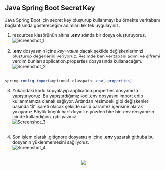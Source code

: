 ## Java Spring Boot Secret Key

<p>Java Spring Boot için secret key oluşturup kullanmayı bu örnekte veritabanı bağlantısında göstereceğim adımları tek tek uygulayınız.</p>

1. resources klasörünün altına **.env** adında bir dosya
   oluşturuyoruz. <br> ![Screenshot_1](https://user-images.githubusercontent.com/61664693/200038897-9fb685a1-f440-4e60-928a-76ec42324fc0.png)
   <br><br>
2. **.env** dosyasının içine *key=value* olacak şekilde değişkenlerimizi oluşturup değerlerini veriyoruz. Resimde ben
   veritabanı adımı ve şifremi verdim bunları application.properties dosyasında
   kullanacağım. <br> ![Screenshot_2](https://user-images.githubusercontent.com/61664693/200038901-73f490ec-cc82-40bd-99f7-43d8f789d965.png)
   <br><br>

```java
spring.config.import=optional:classpath:.env[.properties]
```

3. Yukarıdaki kodu kopyalayıp application.properties dosyamıza yapıştırıyoruz. Bu yapıştırdığımız kod .env dosyasını
   import edip kullanmamıza olanak sağlıyor. Ardından resimdeki gibi değişkenleri başında '$' işareti olacak şekilde
   süslü parantez içerisine alarak yazıyoruz.Büyük küçük harf duyarlı o yüzden bire bir .env dosyanızın içinde
   kullandığınız gibi
   yazınız. <br> ![Screenshot_3](https://user-images.githubusercontent.com/61664693/200038902-faad3b86-2e0a-4001-9ad7-3b819bc2adea.png)
   <br><br>

4. Son işlem olarak .gitignore dosyamızın içine **.env** yazarak githuba bu dosyanın yüklenmemesini
   sağlıyoruz. <br> ![Screenshot_4](https://user-images.githubusercontent.com/61664693/200038905-7bd92781-e5fd-416e-aca1-9fa5530d0588.png)
   <br><br>

<center>
<img src="https://media.tenor.com/kCSyr3RpH48AAAAC/kid-goku-kid-goku-clapping.gif">
</center>  